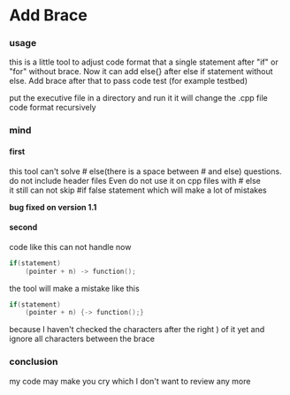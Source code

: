 # Add Brace

### usage
this is a little tool to adjust code format that a single statement after "if" or "for" without brace.
Now it can add else{} after else if statement without else.
Add brace after that to pass code test (for example testbed)

put the executive file in a directory and run it
it will change the .cpp file code format recursively


### mind
#### first
this tool can't solve # else(there is a space between # and else) questions.
do not include header files
Even do not use it on cpp files with # else   
it still can not skip #if false statement which will make a lot of mistakes

****bug fixed on version 1.1****   

#### second
code like this can not handle now
```C++
if(statement)
    (pointer + n) -> function();
```
the tool will make a mistake like this

```C++
if(statement)
    (pointer + n) {-> function();}
```

because I haven't checked the characters after the right ) of it yet
and ignore all characters between the brace   

### conclusion
my code may make you cry which I don't want to review any more
